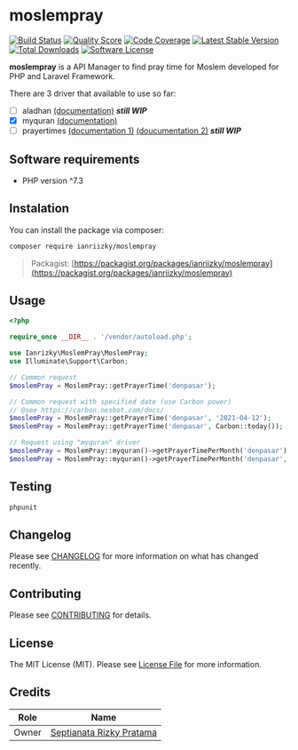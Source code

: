 # moslempray

[![Build Status](https://travis-ci.com/ianriizky/moslempray.svg)](https://travis-ci.org/ianriizky/moslempray)
[![Quality Score](https://img.shields.io/scrutinizer/g/ianriizky/moslempray.svg?style=flat)](https://scrutinizer-ci.com/g/ianriizky/moslempray)
[![Code Coverage](https://scrutinizer-ci.com/g/ianriizky/moslempray/badges/coverage.png?b=master)](https://scrutinizer-ci.com/g/ianriizky/moslempray)
[![Latest Stable Version](https://poser.pugx.org/ianriizky/moslempray/v/stable.svg)](https://packagist.org/packages/ianriizky/moslempray)
[![Total Downloads](https://poser.pugx.org/ianriizky/moslempray/d/total.svg)](https://packagist.org/packages/ianriizky/moslempray)
[![Software License](https://poser.pugx.org/ianriizky/moslempray/license.svg)](https://packagist.org/packages/ianriizky/moslempray)

**moslempray** is a API Manager to find pray time for Moslem developed for PHP and Laravel Framework.

There are 3 driver that available to use so far:
- [ ] aladhan [(documentation)](https://aladhan.com/prayer-times-api) ***still WIP***
- [x] myquran [(documentation)](https://documenter.getpostman.com/view/841292/Tz5p7yHS)
- [ ] prayertimes [(documentation 1)](https://prayertimes.date/api) [(doucumentation 2)](https://waktusholat.org/api/docs/today) ***still WIP***

## Software requirements
- PHP version ^7.3

## Instalation
You can install the package via composer:

```bash
composer require ianriizky/moslempray
```
> Packagist: [https://packagist.org/packages/ianriizky/moslempray](https://packagist.org/packages/ianriizky/moslempray)

## Usage
```php
<?php

require_once __DIR__ . '/vendor/autoload.php';

use Ianrizky\MoslemPray\MoslemPray;
use Illuminate\Support\Carbon;

// Common request
$moslemPray = MoslemPray::getPrayerTime('denpasar');

// Common request with specified date (use Carbon power)
// @see https://carbon.nesbot.com/docs/
$moslemPray = MoslemPray::getPrayerTime('denpasar', '2021-04-12');
$moslemPray = MoslemPray::getPrayerTime('denpasar', Carbon::today());

// Request using "myquran" driver
$moslemPray = MoslemPray::myquran()->getPrayerTimePerMonth('denpasar');
$moslemPray = MoslemPray::myquran()->getPrayerTimePerMonth('denpasar', 2021, 4);

```

## Testing
```bash
phpunit
```

## Changelog

Please see [CHANGELOG](CHANGELOG.md) for more information on what has changed recently.

## Contributing

Please see [CONTRIBUTING](CONTRIBUTING.md) for details.

## License

The MIT License (MIT). Please see [License File](LICENSE.md) for more information.

## Credits
| Role | Name |
| ---- | ---- |
| Owner | [Septianata Rizky Pratama](https://github.com/ianriizky) |
